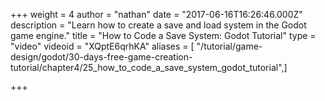 +++
weight = 4
author = "nathan"
date = "2017-06-16T16:26:46.000Z"
description = "Learn how to create a save and load system in the Godot game engine."
title = "How to Code a Save System: Godot Tutorial"
type = "video"
videoid = "XQptE6qrhKA"
aliases = [ "/tutorial/game-design/godot/30-days-free-game-creation-tutorial/chapter4/25_how_to_code_a_save_system_godot_tutorial",]

+++